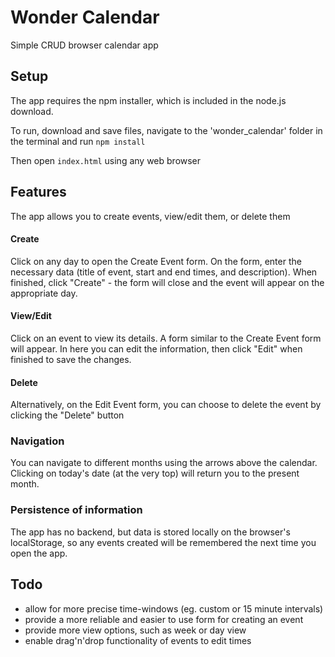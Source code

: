 
# Wonder Calendar
Simple CRUD browser calendar app

## Setup
The app requires the npm installer, which is included in the node.js download.

To run, download and save files, navigate to the 'wonder_calendar' folder in the
terminal and run `npm install`

Then open `index.html` using any web browser

## Features
The app allows you to create events, view/edit them, or delete them

#### Create
Click on any day to open the Create Event form. On the form, enter the necessary
data (title of event, start and end times, and description). When finished,
click "Create" - the form will close and the event will appear on the appropriate
day.

#### View/Edit
Click on an event to view its details. A form similar to the Create Event form
will appear. In here you can edit the information, then click "Edit" when
finished to save the changes.

#### Delete
Alternatively, on the Edit Event form, you can choose to delete the event by
clicking the "Delete" button

### Navigation
You can navigate to different months using the arrows above the calendar.
Clicking on today's date (at the very top) will return you to the present month.

### Persistence of information
The app has no backend, but data is stored locally on the browser's localStorage,
so any events created will be remembered the next time you open the app.

## Todo

* allow for more precise time-windows (eg. custom or 15 minute intervals)
* provide a more reliable and easier to use form for creating an event
* provide more view options, such as week or day view
* enable drag'n'drop functionality of events to edit times
